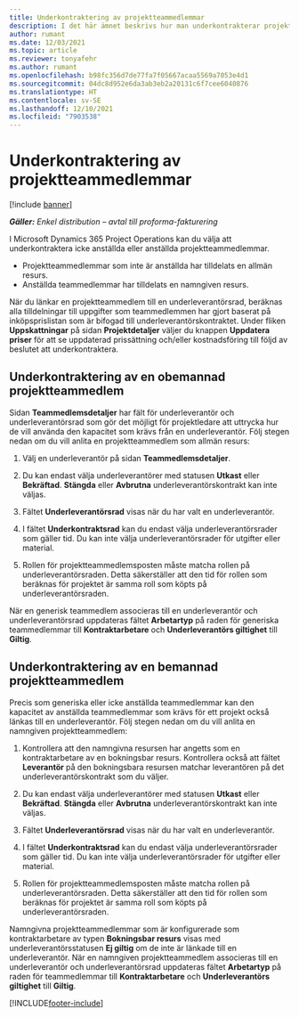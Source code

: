 ```yaml
---
title: Underkontraktering av projektteammedlemmar
description: I det här ämnet beskrivs hur man underkontrakterar projektteammedlemmar i Microsoft Dynamics 365 Project Operations.
author: rumant
ms.date: 12/03/2021
ms.topic: article
ms.reviewer: tonyafehr
ms.author: rumant
ms.openlocfilehash: b98fc356d7de77fa7f05667acaa5569a7053e4d1
ms.sourcegitcommit: 04dc8d952e6da3ab3eb2a20131c6f7cee6040876
ms.translationtype: HT
ms.contentlocale: sv-SE
ms.lasthandoff: 12/10/2021
ms.locfileid: "7903538"
---
```

# <a name="subcontracting-project-team-members"></a>Underkontraktering av projektteammedlemmar

[!include [banner](../../includes/dataverse-preview.md)]

_**Gäller:** Enkel distribution – avtal till proforma-fakturering_

I Microsoft Dynamics 365 Project Operations kan du välja att underkontraktera icke anställda eller anställda projektteammedlemmar.

- Projektteammedlemmar som inte är anställda har tilldelats en allmän resurs.
- Anställda teammedlemmar har tilldelats en namngiven resurs.

När du länkar en projektteammedlem till en underleverantörsrad, beräknas alla tilldelningar till uppgifter som teammedlemmen har gjort baserat på inköpsprislistan som är bifogad till underleverantörskontraktet.  Under fliken **Uppskattningar** på sidan **Projektdetaljer** väljer du knappen **Uppdatera priser** för att se uppdaterad prissättning och/eller kostnadsföring till följd av beslutet att underkontraktera. 

## <a name="subcontracting-an-unstaffed-project-team-member"></a>Underkontraktering av en obemannad projektteammedlem
Sidan **Teammedlemsdetaljer** har fält för underleverantör och underleverantörsrad som gör det möjligt för projektledare att uttrycka hur de vill använda den kapacitet som krävs från en underleverantör. Följ stegen nedan om du vill anlita en projektteammedlem som allmän resurs:

1.  Välj en underleverantör på sidan **Teammedlemsdetaljer**.

2.  Du kan endast välja underleverantörer med statusen **Utkast** eller **Bekräftad**. **Stängda** eller **Avbrutna** underleverantörskontrakt kan inte väljas. 

3.  Fältet **Underleverantörsrad** visas när du har valt en underleverantör.

4.  I fältet **Underkontraktsrad** kan du endast välja underleverantörsrader som gäller tid. Du kan inte välja underleverantörsrader för utgifter eller material.

5.  Rollen för projektteammedlemsposten måste matcha rollen på underleverantörsraden. Detta säkerställer att den tid för rollen som beräknas för projektet är samma roll som köpts på underleverantörsraden. 

När en generisk teammedlem associeras till en underleverantör och underleverantörsrad uppdateras fältet **Arbetartyp** på raden för generiska teammedlemmar till **Kontraktarbetare** och **Underleverantörs giltighet** till **Giltig**.

## <a name="subcontracting-a-staffed-project-team-member"></a>Underkontraktering av en bemannad projektteammedlem
Precis som generiska eller icke anställda teammedlemmar kan den kapacitet av anställda teammedlemmar som krävs för ett projekt också länkas till en underleverantör. Följ stegen nedan om du vill anlita en namngiven projektteammedlem:

1.  Kontrollera att den namngivna resursen har angetts som en kontraktarbetare av en bokningsbar resurs. Kontrollera också att fältet **Leverantör** på den bokningsbara resursen matchar leverantören på det underleverantörskontrakt som du väljer. 

2.  Du kan endast välja underleverantörer med statusen **Utkast** eller **Bekräftad**. **Stängda** eller **Avbrutna** underleverantörskontrakt kan inte väljas. 

3.  Fältet **Underleverantörsrad** visas när du har valt en underleverantör.

4.  I fältet **Underkontraktsrad** kan du endast välja underleverantörsrader som gäller tid. Du kan inte välja underleverantörsrader för utgifter eller material.

5.  Rollen för projektteammedlemsposten måste matcha rollen på underleverantörsraden. Detta säkerställer att den tid för rollen som beräknas för projektet är samma roll som köpts på underleverantörsraden. 

Namngivna projektteammedlemmar som är konfigurerade som kontraktarbetare av typen **Bokningsbar resurs** visas med underleverantörsstatusen **Ej giltig** om de inte är länkade till en underleverantör. När en namngiven projektteammedlem associeras till en underleverantör och underleverantörsrad uppdateras fältet **Arbetartyp** på raden för teammedlemmar till **Kontraktarbetare** och **Underleverantörs giltighet** till **Giltig**.

[!INCLUDE[footer-include](../../includes/footer-banner.md)]
